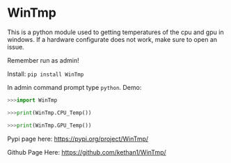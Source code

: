# WinTmp

This is a python module used to getting temperatures of the cpu and gpu in windows. If a hardware configurate does not work, make sure to open an issue. 

Remember run as admin!

Install:
`pip install WinTmp`

In admin command prompt type `python`.
Demo:

```python
>>>import WinTmp

>>>print(WinTmp.CPU_Temp())

>>>print(WinTmp.GPU_Temp())
```

Pypi page here: https://pypi.org/project/WinTmp/

Github Page Here: https://github.com/kethan1/WinTmp/
